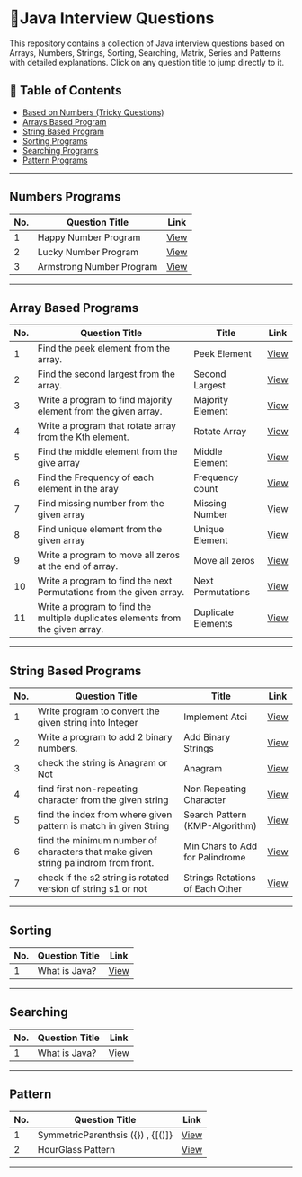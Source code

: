 # 🎯Java Interview Questions

This repository contains a collection of Java interview questions based on Arrays, Numbers, Strings, Sorting, Searching, Matrix, Series and Patterns  with detailed explanations. Click on any question title to jump directly to it.


## 📜 Table of Contents
- [Based on Numbers (Tricky Questions)](#numbers-programs)
- [Arrays Based Program](#array-based-programs)
- [String Based Program](#string-based-programs)
- [Sorting Programs](#sorting)
- [Searching Programs](#searching)
- [Pattern Programs](#pattern)

---

## Numbers Programs


| No. | Question Title | Link |
|----|--------------|------|
| 1  | Happy Number Program | [View](https://github.com/Prashant2468/Java-Practice-Questions/blob/main/Numbers/HappyNumber.java) |
| 2  | Lucky Number Program | [View](https://github.com/Prashant2468/Java-Practice-Questions/blob/main/Numbers/LuckyNumber.java) |
| 3  | Armstrong Number Program | [View](https://github.com/Prashant2468/Java-Practice-Questions/blob/main/Numbers/ArmstrongNumber.java) |

---

## Array Based Programs

| No. | Question Title | Title |Link |
|----|--------------|------|-----|
| 1  | Find the peek element from the array.| Peek Element | [View](https://github.com/Prashant2468/Java-Practice-Questions/blob/main/Arrays/PeekElement.java) |
| 2  | Find the second largest from the array.| Second Largest |[View](https://github.com/Prashant2468/Java-Practice-Questions/blob/main/Arrays/SecondLargestNumber.java) |
| 3  | Write a program to find majority element from the given array. | Majority Element | [View](https://github.com/Prashant2468/Java-Practice-Questions/blob/main/Arrays/MajorityElement.java)|
| 4  | Write a program that rotate array from the Kth element. | Rotate Array | [View](https://github.com/Prashant2468/Java-Practice-Questions/blob/main/Arrays/Rotate_from_kth_element) 
| 5  | Find the middle element from the give array | Middle Element | [View](https://github.com/Prashant2468/Java-Practice-Questions/blob/main/Arrays/FindMid.java) 
| 6  | Find the Frequency of each element in the aray | Frequency count | [View](https://github.com/Prashant2468/Java-Practice-Questions/blob/main/Arrays/CountFrequency.java) 
| 7  | Find missing number from the given array |Missing Number | [View](https://github.com/Prashant2468/Java-Practice-Questions/blob/main/Arrays/MissingNumber.java) 
| 8  | Find unique element from the given array | Unique Element| [View](https://github.com/Prashant2468/Java-Practice-Questions/blob/main/Arrays/FindUniqueElement.java) 
| 9  | Write a program to move all zeros at the end of array. |Move all zeros| [View](https://github.com/Prashant2468/Java-Practice-Questions/blob/main/Arrays/MoveAllZerosToEnd.java)
| 10  | Write a program to find the next Permutations from the given array.|Next Permutations | [View](https://github.com/Prashant2468/Java-Practice-Questions/blob/main/Arrays/NextPermutations.java)
| 11  | Write a program to find the multiple duplicates elements from the given array. |Duplicate Elements| [View](https://github.com/Prashant2468/Java-Practice-Questions/blob/main/Arrays/FindMultipleDuplicates.java)





---

## String Based Programs

| No. | Question Title | Title |Link |
|----|--------------|------|-----|
| 1  | Write program to convert the given string into Integer | Implement Atoi | [View](https://github.com/Prashant2468/Java-Practice-Questions/blob/main/Strings/AtoiStringToInteger.java)
| 2  | Write a program to add 2 binary numbers.  |Add Binary Strings| [View](https://github.com/Prashant2468/Java-Practice-Questions/blob/main/Strings/AddBinaryNumbers.java)
| 3  | check the string is Anagram or Not |Anagram | [View](https://github.com/Prashant2468/Java-Practice-Questions/blob/main/Strings/AnagramString.java)
| 4  | find first non-repeating character from the given string |Non Repeating Character| [View](https://github.com/Prashant2468/Java-Practice-Questions/blob/main/Strings/NonRepeatingChar.java)
| 5  | find the index from where given pattern is match in given String |Search Pattern (KMP-Algorithm) | [View](https://github.com/Prashant2468/Java-Practice-Questions/blob/main/Strings/SearchPattern.java)
| 6  | find the minimum number of characters that make given string palindrom from front. |Min Chars to Add for Palindrome | [View](https://github.com/Prashant2468/Java-Practice-Questions/blob/main/Strings/MinCharForPalindrome.java)
| 7  | check if the s2 string is rotated version of string s1 or not |Strings Rotations of Each Other | [View](https://github.com/Prashant2468/Java-Practice-Questions/blob/main/Strings/RotatedString.java)


---

## Sorting

| No. | Question Title | Link |
|----|--------------|------|
| 1  | What is Java? | [View](questions/what-is-java.md) |

---

## Searching

| No. | Question Title | Link |
|----|--------------|------|
| 1  | What is Java? | [View](questions/what-is-java.md) |

---

## Pattern

| No. | Question Title | Link |
|----|--------------|------|
| 1  | SymmetricParenthsis ({}) , {[()]} | [View](https://github.com/Prashant2468/Java-Practice-Questions/blob/main/Parenthesis/SymmetricParenthsis.java) |
| 2  | HourGlass Pattern| [View](https://github.com/Prashant2468/Java-Practice-Questions/blob/main/Patterns/HourGlassWithChar.java) |



---


